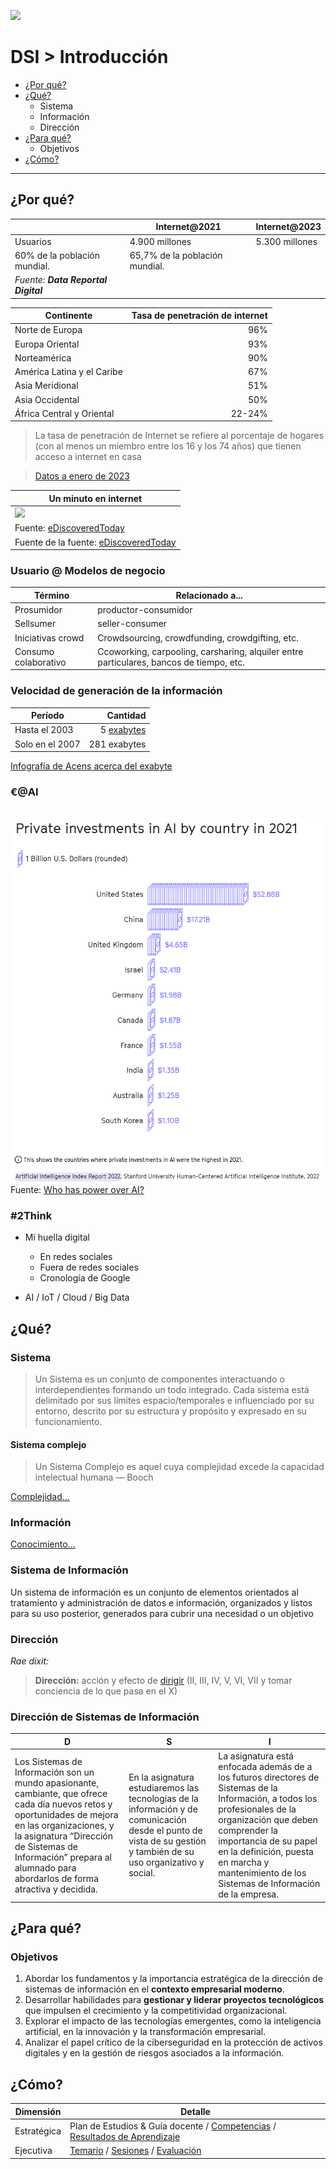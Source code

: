 [![](https://img.shields.io/badge/-Tabla_de_contenidos-000?style=flat&logo=Emlakjet&logoColor=red)](../README.md)

# DSI > Introducción

- [¿Por qué?](#por-qu%C3%A9)
- [¿Qué?](#qu%C3%A9)
  - Sistema
  - Información
  - Dirección
- [¿Para qué?](#para-qu%C3%A9)
  - Objetivos
- [¿Cómo?](#c%C3%B3mo)

---

## ¿Por qué?

||Internet@2021|Internet@2023|
|-|-|-|
Usuarios|4.900 millones|5.300 millones
|60% de la población mundial.| 65,7% de la población mundial.
|*Fuente:* ***Data Reportal Digital***|

|Continente|Tasa de penetración de internet|
|-|-:|
Norte de Europa|96%
Europa Oriental|93%
Norteamérica|90%
América Latina y el Caribe|67%
Asia Meridional|51%
Asia Occidental|50%
África Central y Oriental|22-24%

> La tasa de penetración de Internet se refiere al porcentaje de hogares (con al menos un miembro entre los 16 y los 74 años) que tienen acceso a internet en casa

> [Datos a enero de 2023](https://es.statista.com/estadisticas/541451/penetracion-mundial-de-internet-por-region-del-mundo)

|Un minuto en internet|
|-|
|<img src="https://blog.acens.com/wp-content/images/que-pasa-internet-un-minuto-2023-infografia-ediscovery-today-acens-blog-cloud.png" width=70%>|
|Fuente: [eDiscoveredToday](https://ediscoverytoday.com/2023/04/20/2023-internet-minute-infographic-by-ediscovery-today-and-ltmg-ediscovery-trends/)|
|Fuente de la fuente: [eDiscoveredToday](https://ediscoverytoday.com/wp-content/uploads/2023/04/2023-Internet-Minute-Infographic-Source-Stats.pdf)|


### Usuario @ Modelos de negocio

Término|Relacionado a...
-|-
Prosumidor|productor-consumidor
Sellsumer|seller-consumer
Iniciativas crowd|Crowdsourcing, crowdfunding, crowdgifting, etc.
Consumo colaborativo|Ccoworking, carpooling, carsharing, alquiler entre particulares, bancos de tiempo, etc.

### Velocidad de generación de la información

Período|Cantidad
-|-:
Hasta el 2003|5 [exabytes](https://es.wikipedia.org/wiki/Exabyte)
Solo en el 2007|281 exabytes

[Infografía de Acens acerca del exabyte](https://blog.acens.com/wp-content/images/infografia-2014-el-fin-del-mega-acens-cloud.jpg)

### €@AI

||
|-|
![](/images/aiInvestors.png)
Fuente: [Who has power over AI?](https://2022.internethealthreport.org/facts/)

### #2Think

- Mi huella digital
  - En redes sociales
  - Fuera de redes sociales
  - Cronología de Google

- AI / IoT / Cloud / Big Data

## ¿Qué?

### Sistema

> Un Sistema es un conjunto de componentes interactuando o interdependientes formando un todo integrado. Cada sistema está delimitado por sus límites espacio/temporales e influenciado por su entorno, descrito por su estructura y propósito y expresado en su funcionamiento.

#### Sistema complejo

> Un Sistema Complejo es aquel cuya complejidad excede la capacidad intelectual humana — Booch

[Complejidad...](https://docs.google.com/presentation/d/1FBjSPhSYrgBQjVp8HefkiJA_AwJU_bq24b8WMz3xzOA/edit?usp=sharing)

### Información

[Conocimiento...](https://docs.google.com/presentation/d/1QJdg8M0iOwv1gxydwcza6X0dkZmrlaxFf1PH87X7gRo/edit?usp=sharing)

### Sistema de Información

Un sistema de información es un conjunto de elementos orientados al tratamiento y administración de datos e información, organizados y listos para su uso posterior, generados para cubrir una necesidad o un objetivo

### Dirección

*Rae dixit:* 

> **Dirección:** acción y efecto de [dirigir](https://dle.rae.es/dirigir) (II, III, IV, V, VI, VII y tomar conciencia de lo que pasa en el X)

### Dirección de Sistemas de Información

|D|S|I
|-|-|-
Los Sistemas de Información son un mundo apasionante, cambiante, que ofrece cada día nuevos retos y oportunidades de mejora en las organizaciones, y la asignatura “Dirección de Sistemas de Información” prepara al alumnado para abordarlos de forma atractiva y decidida.|En la asignatura estudiaremos las tecnologías de la información y de comunicación desde el punto de vista de su gestión y también de su uso organizativo y social.|La asignatura está enfocada además de a los futuros directores de Sistemas de la Información, a todos los profesionales de la organización que deben comprender la importancia de su papel en la definición, puesta en marcha y mantenimiento de los Sistemas de Información de la empresa.

## ¿Para qué?

### Objetivos

1. Abordar los fundamentos y la importancia estratégica de la dirección de sistemas de información en el **contexto empresarial moderno**.
1. Desarrollar habilidades para **gestionar y liderar proyectos tecnológicos** que impulsen el crecimiento y la competitividad organizacional.
1. Explorar el impacto de las tecnologías emergentes, como la inteligencia artificial, en la innovación y la transformación empresarial.
1. Analizar el papel crítico de la ciberseguridad en la protección de activos digitales y en la gestión de riesgos asociados a la información.

## ¿Cómo?

|Dimensión|Detalle
|-|-
|Estratégica|Plan de Estudios & Guía docente / [Competencias](./t00-00-00-s00-competencias.md) / [Resultados de Aprendizaje](./t00-00-00-s01-resultadosDeAprendizaje.md)
|Ejecutiva|[Temario](/temario/README.md) / [Sesiones](https://docs.google.com/spreadsheets/d/1qJNEUbHG_Tbw02Cv8VpkqQ6ICNVh2g_8FsdNWQw-ppA/edit?usp=sharing) /  [Evaluación](./t00-00-00-s03-evaluacion.md)
